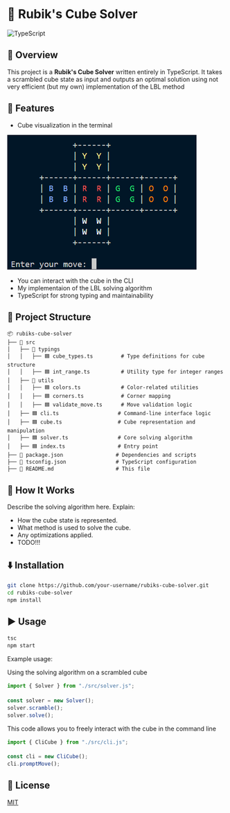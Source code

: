 # 🧩 Rubik's Cube Solver

![TypeScript](https://img.shields.io/badge/TypeScript-3178C6?style=for-the-badge&logo=typescript&logoColor=white)

## 📝 Overview

This project is a **Rubik's Cube Solver** written entirely in TypeScript. It takes a scrambled cube state as input and outputs an optimal solution using not very efficient (but my own) implementation of the LBL method

## 🚀 Features

- Cube visualization in the terminal

![Starting Position](./images/starting_position.png?raw=true)

- You can interact with the cube in the CLI
- My implementaion of the LBL solving algorithm
- TypeScript for strong typing and maintainability

## 📂 Project Structure

```
📦 rubiks-cube-solver
├── 📁 src
│   ├── 📁 typings
│   │   ├── 🟦 cube_types.ts         # Type definitions for cube structure
│   │   ├── 🟦 int_range.ts          # Utility type for integer ranges
│   ├── 📁 utils
│   │   ├── 🟦 colors.ts             # Color-related utilities
│   │   ├── 🟦 corners.ts            # Corner mapping
│   │   ├── 🟦 validate_move.ts      # Move validation logic
│   ├── 🟦 cli.ts                   # Command-line interface logic
│   ├── 🟦 cube.ts                  # Cube representation and manipulation
│   ├── 🟦 solver.ts                # Core solving algorithm
│   ├── 🟦 index.ts                 # Entry point
├── 📄 package.json                 # Dependencies and scripts
├── 📄 tsconfig.json                # TypeScript configuration
├── 📄 README.md                    # This file
```

## 🔬 How It Works

Describe the solving algorithm here. Explain:
- How the cube state is represented.
- What method is used to solve the cube.
- Any optimizations applied.
- TODO!!!

## ⬇️ Installation

```sh
git clone https://github.com/your-username/rubiks-cube-solver.git
cd rubiks-cube-solver
npm install
```

## ▶️ Usage

```sh
tsc
npm start
```

Example usage:

Using the solving algorithm on a scrambled cube
```typescript
import { Solver } from "./src/solver.js";

const solver = new Solver();
solver.scramble();
solver.solve();
```

This code allows you to freely interact with the cube in the command line
```typescript
import { CliCube } from "./src/cli.js";

const cli = new CliCube();
cli.promptMove();
```

## 📜 License

[MIT](LICENSE)

